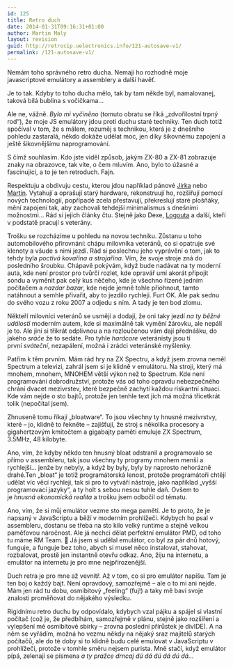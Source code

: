 ```yaml
---
id: 125
title: Retro duch
date: 2014-01-31T09:16:31+01:00
author: Martin Maly
layout: revision
guid: http://retrocip.uelectronics.info/121-autosave-v1/
permalink: /121-autosave-v1/
---
```

Nemám toho správného retro ducha. Nemají ho rozhodně moje javascriptové emulátory a assemblery a další havěť.

<!--more-->

Je to tak. Kdyby to toho ducha mělo, tak by tam někde byl, namalovanej, taková bílá bublina s vočičkama&#8230;

Ale ne, vážně. _Bylo mi vyčiněno_ (tomuto obratu se říká &#8222;zdvořilostní trpný rod&#8220;), že moje JS emulátory jdou proti duchu staré techniky. Ten duch totiž spočíval v tom, že s málem, rozuměj s technikou, která je z dnešního pohledu zastaralá, někdo dokáže udělat moc, jen díky šikovnému zapojení a ještě šikovnějšímu naprogramování.

S čímž souhlasím. Kdo jste viděl způsob, jakým ZX-80 a ZX-81 zobrazuje znaky na obrazovce, tak víte, o čem mluvím. Ano, bylo to úžasné a fascinující, a to je ten retroduch. Fajn.

Respektuju a obdivuju cestu, kterou jdou například pánové [Jirka](http://www.nostalcomp.cz/) nebo [Martin](http://8bity.cz/). Vytahují a oprašují starý hardware, rekonstruují ho, rozšiřují pomocí nových technologií, popřípadě zcela přestavují, překreslují staré plošňáky, mění zapojení tak, aby zachovali tehdejší minimalismus s dnešními možnostmi&#8230; Rád si jejich články čtu. Stejně jako Dexe, [Logouta](http://blog.i-logout.cz/) a další, kteří v podstatě pracují s veterány.

Trošku se rozcházíme u pohledu na novou techniku. Zůstanu u toho automobilového přirovnání: chápu milovníka veteránů, co si opatruje své klenoty a všude s nimi jezdí. Rád si poslechnu jeho vyprávění o tom, jak to tehdy byla _poctivá kovařina a strojařina_. Vím, že svoje stroje zná do posledního šroubku. Chápavě pokývám, když bude nadávat na ty moderní auta, kde není prostor pro tvůrčí rozlet, kde opravář umí akorát připojit sondu a vyměnit pak celý kus něčeho, kde je všechno řízené jedním počítačem a _nazdar bazar_, kde nejde jemně tohle přiohnout, tamto natáhnout a semhle přivařit, aby to jezdilo rychleji. Furt OK. Ale pak sednu do svého vozu z roku 2007 a odjedu s ním. A tady je ten bod zlomu.

Někteří milovníci veteránů se usmějí a dodají, že oni taky jezdí _na ty běžné události_ moderním autem, kde si maximálně tak vymění žárovku, ale nepálí je to. Ale jiní si třikrát odplivnou a na rozloučenou vám dají přednášku, do jakého _sráče_ že to sedáte. Pro tyhle _hardcore_ veteránisty jsou ti první _sváteční_, nezapálení, možná i zrádci veteránské myšlenky.

Patřím k těm prvním. Mám rád hry na ZX Spectru, a když jsem zrovna neměl Spectrum a televizi, zahrál jsem si je klidně v emulátoru. Na stroji, který má mnohem, mnohem, MNOHEM větší výkon než to Spectrum. Kde není programování dobrodružství, protože vás od toho opravdu nebezpečného chrání dvacet mezivrstev, které bezpečně zachytí každou riskantní situaci. Kde vám nejde o sto bajtů, protože jen tenhle text jich má možná třicetkrát tolik (nepočítal jsem).

Zhnuseně tomu říkají &#8222;bloatware&#8220;. To jsou všechny ty hnusné mezivrstvy, které &#8211; jo, klidně to řekněte &#8211; zajišťují, že stroj s několika procesory a gigahertzovým kmitočtem a gigabajty paměti emuluje ZX Spectrum, 3.5MHz, 48 kilobyte.

Ano, vím, že kdyby někdo ten hnusný bloat odstranil a programovalo se přímo v assembleru, tak jsou všechny ty programy mnohem menší a rychlejší&#8230; jenže by nebyly, a když by byly, byly by naprosto nehorázně drahé.Ten &#8222;bloat&#8220; je totiž programátorská lenost, protože programátoři chtějí udělat víc věcí rychleji, tak si pro to vytváří nástroje, jako například &#8222;vyšší programovací jazyky&#8220;, a ty holt s sebou nesou tuhle daň. Ovšem to je _hnusná ekonomická realita_ a trošku jsem odbočil od tématu.

Ano, vím, že si můj emulátor vezme sto mega paměti. Je to proto, že je napsaný v JavaScriptu a běží v moderním prohlížeči. Kdybych ho psal v assembleru, dostanu se třeba na sto kilo velký runtime a stejně velkou paměťovou náročnost. Ale já nechci dělat perfektní emulátor PMD, od toho tu máme RM Team. 🙂 Já jsem si udělal emulátor, co byl za pár dnů hotový, funguje, a funguje bez toho, abych si musel něco instalovat, stahovat, rozbalovat, prostě jen instantně otevřu odkaz. Ano, žiju na internetu, a emulátor na internetu je pro mne nejpřirozenější.

Duch retra je pro mne až vevnitř. Až v tom, co si pro emulátor napíšu. Tam je ten boj o každý bajt. Není opravdový, samozřejmě &#8211; ale o to mi ani nejde. Mám jen rád tu dobu, osmibitový &#8222;feeling&#8220; (fuj!) a taky mě baví svoje znalosti proměňovat do nějakého výsledku.

Rigidnímu retro duchu by odpovídalo, kdybych vzal pájku a spájel si vlastní počítač (což je, že předbíhám, samozřejmě v plánu, stejně jako rozšíření a vylepšení mé osmibitové sbírky &#8211; zrovna poslední přírůstek je divIDE). A na něm se vyřádím, možná ho vezmu někdy na nějaký sraz majitelů starých počítačů, ale do té doby si to klidně budu celé emulovat v JavaScriptu v prohlížeči, protože v tomhle směru nejsem purista. Mně stačí, když emulátor pípá, zelenají se písmena _a ty pražce drncaj dú dá dú dá dú dá&#8230;_
